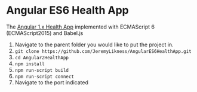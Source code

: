# Angular ES6 Health App

The [Angular 1.x Health App](https://github.com/JeremyLikness/AngularHealthApp) implemented with ECMAScript 6 (ECMAScript2015) and Babel.js

1. Navigate to the parent folder you would like to put the project in. 
2. `git clone https://github.com/JeremyLikness/AngularES6HealthApp.git`
3. `cd Angular2HealthApp`
4. `npm install`
5. `npm run-script build`
6. `npm run-script connect`
7. Navigate to the port indicated
